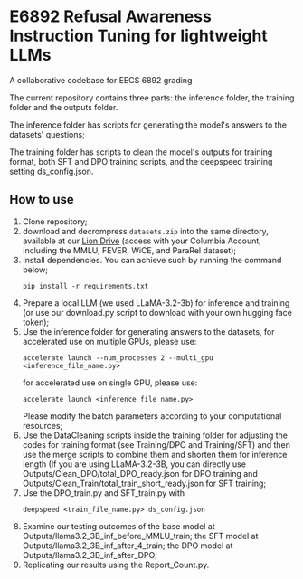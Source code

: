 # E6892 Refusal Awareness Instruction Tuning for lightweight LLMs
A collaborative codebase for EECS 6892 grading

The current repository contains three parts: the inference folder, the training folder and the outputs folder.

The inference folder has scripts for generating the model's answers to the datasets' questions;

The training folder has scripts to clean the model's outputs for training format, both SFT and DPO training scripts, and the deepspeed training setting ds_config.json. 
## How to use
1. Clone repository;
2. download and decrompress ```datasets.zip``` into the same directory, available at our [Lion Drive](https://drive.google.com/drive/u/1/folders/1wjTKzzzDZjisEQlYadnN0MHoMN3MAFOB) (access with your Columbia Account, including the MMLU, FEVER, WiCE, and ParaRel dataset);
3. Install dependencies. You can achieve such by running the command below;
    ```
    pip install -r requirements.txt
    ```
4. Prepare a local LLM (we used LLaMA-3.2-3b) for inference and training (or use our download.py script to download with your own hugging face token);
5. Use the inference folder for generating answers to the datasets, for accelerated use on multiple GPUs, please use:
   ```
   accelerate launch --num_processes 2 --multi_gpu <inference_file_name.py>
   ```
   for accelerated use on single GPU, please use:
   ```
   accelerate launch <inference_file_name.py>
   ```
   Please modify the batch parameters according to your computational resources;
6. Use the DataCleaning scripts inside the training folder for adjusting the codes for training format (see Training/DPO and Training/SFT) and then use the merge scripts to combine them and shorten them for inference length (If you are using LLaMA-3.2-3B, you can directly use Outputs/Clean_DPO/total_DPO_ready.json for DPO training and Outputs/Clean_Train/total_train_short_ready.json for SFT training;
7. Use the DPO_train.py and SFT_train.py with
    ```
    deepspeed <train_file_name.py> ds_config.json
    ```
8. Examine our testing outcomes of the base model at Outputs/llama3.2_3B_inf_before_MMLU_train; the SFT model at Outputs/llama3.2_3B_inf_after_4_train; the DPO model at Outputs/llama3.2_3B_inf_after_DPO;
9. Replicating our results using the Report_Count.py.
